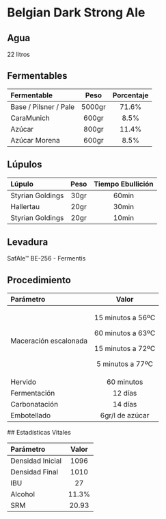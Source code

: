 # Belgian Dark Strong Ale

## Agua

22 litros

## Fermentables

| Fermentable | Peso | Porcentaje |
| :--- | :---: | :---: |
| Base / Pilsner / Pale | 5000gr | 71.6% |
| CaraMunich | 600gr | 8.5% |
| Azúcar | 800gr | 11.4% |
| Azúcar Morena | 600gr | 8.5% |

## Lúpulos

| Lúpulo | Peso | Tiempo Ebullición |
| :--- | :---: | :---: |
| Styrian Goldings | 30gr | 60min |
| Hallertau | 20gr | 30min |
| Styrian Goldings | 20gr | 10min |

## Levadura

SafAle™ BE-256 - Fermentis

## Procedimiento

<table>
  <thead>
    <tr>
      <th style="text-align:left">Par&#xE1;metro</th>
      <th style="text-align:center">Valor</th>
    </tr>
  </thead>
  <tbody>
    <tr>
      <td style="text-align:left">Maceraci&#xF3;n escalonada</td>
      <td style="text-align:center">
        <p>15 minutos a 56&#xBA;C</p>
        <p>60 minutos a 63&#xBA;C</p>
        <p>15 minutos a 72&#xBA;C</p>
        <p>5 minutos a 77&#xBA;C</p>
      </td>
    </tr>
    <tr>
      <td style="text-align:left">Hervido</td>
      <td style="text-align:center">60 minutos</td>
    </tr>
    <tr>
      <td style="text-align:left">Fermentaci&#xF3;n</td>
      <td style="text-align:center">12 d&#xED;as</td>
    </tr>
    <tr>
      <td style="text-align:left">Carbonataci&#xF3;n</td>
      <td style="text-align:center">14 d&#xED;as</td>
    </tr>
    <tr>
      <td style="text-align:left">Embotellado</td>
      <td style="text-align:center">6gr/l de az&#xFA;car</td>
    </tr>
  </tbody>
</table>## Estadísticas Vitales

| Parámetro | Valor |
| :--- | :---: |
| Densidad Inicial | 1096 |
| Densidad Final | 1010 |
| IBU | 27 |
| Alcohol | 11.3% |
| SRM | 20.93 |

